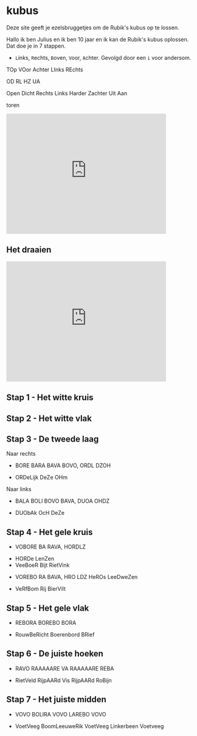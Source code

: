 # kubus

Deze site geeft je ezelsbruggetjes om de Rubik's kubus op te lossen.

Hallo ik ben Julius en ik ben 10 jaar en ik kan de Rubik's kubus oplossen. Dat doe je in 7 stappen.

* `L`inks, `R`echts, `B`oven, `V`oor, `A`chter. Gevolgd door een `i` voor andersom.

TOp VOor Achter LInks REchts

OD RL HZ UA

Open Dicht
Rechts Links
Harder Zachter
Uit Aan

toren

<iframe width="420" height="315" src="http://www.youtube.com/embed/xBG-Y2lBTXY" frameborder="0" allowfullscreen></iframe>

## Het draaien

<iframe width="420" height="315" src="http://www.youtube.com/embed/fy0oMGS8EaQ" frameborder="0" allowfullscreen></iframe>

## Stap 1 - Het witte kruis

## Stap 2 - Het witte vlak

## Stap 3 - De tweede laag

Naar rechts
* BORE BARA BAVA BOVO, ORDL DZOH
- ORDeLijk DeZe OHm

Naar links
* BALA BOLI BOVO BAVA, DUOA OHDZ
- DUObAk OcH DeZe

## Stap 4 - Het gele kruis

* VOBORE BA RAVA, HORDLZ
- HORDe LenZen
- VeeBoeR Bijt RietVink

* VOREBO RA BAVA, HRO LDZ HeROs LeeDweZen
- VeRfBom Rij BierVilt

## Stap 5 - Het gele vlak

* REBORA BOREBO BORA
- RouwBeRicht Boerenbord BRief

## Stap 6 - De juiste hoeken

* RAVO RAAAAARE VA RAAAAARE REBA
- RietVeld RijpAARd Vis RijpAARd RoBijn

## Stap 7 - Het juiste midden

* VOVO BOLIRA VOVO LAREBO VOVO
- VoetVeeg BoomLeeuweRik  VoetVeeg Linkerbeen Voetveeg
